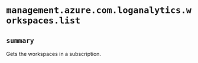 # `management.azure.com.loganalytics.workspaces.list`

## `summary`
Gets the workspaces in a subscription.


